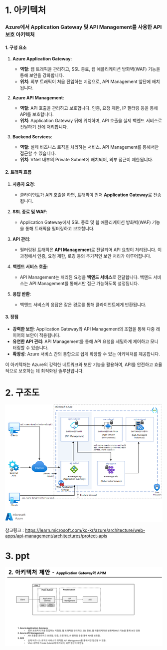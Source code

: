 

# 1. 아키텍처





### Azure에서 Application Gateway 및 API Management를 사용한 API 보호 아키텍처

#### 1. **구성 요소**

1. **Azure Application Gateway**:
   - **역할**: 웹 트래픽을 관리하고, SSL 종료, 웹 애플리케이션 방화벽(WAF) 기능을 통해 보안을 강화합니다.
   - **위치**: 외부 트래픽이 처음 진입하는 지점으로, API Management 앞단에 배치됩니다.

2. **Azure API Management**:
   - **역할**: API 호출을 관리하고 보호합니다. 인증, 요청 제한, IP 필터링 등을 통해 API를 보호합니다.
   - **위치**: Application Gateway 뒤에 위치하며, API 호출을 실제 백엔드 서비스로 전달하기 전에 처리합니다.

3. **Backend Services**:
   - **역할**: 실제 비즈니스 로직을 처리하는 서비스. API Management를 통해서만 접근할 수 있습니다.
   - **위치**: VNet 내부의 Private Subnet에 배치되어, 외부 접근이 제한됩니다.

#### 2. **트래픽 흐름**

1. **사용자 요청**:
   - 클라이언트가 API 호출을 하면, 트래픽이 먼저 **Application Gateway**로 전송됩니다.

2. **SSL 종료 및 WAF**:
   - Application Gateway에서 SSL 종료 및 웹 애플리케이션 방화벽(WAF) 기능을 통해 트래픽을 필터링하고 보호합니다.

3. **API 관리**:
   - 필터링된 트래픽은 **API Management**로 전달되어 API 요청이 처리됩니다. 이 과정에서 인증, 요청 제한, 로깅 등의 추가적인 보안 처리가 이루어집니다.

4. **백엔드 서비스 호출**:
   - API Management는 처리된 요청을 **백엔드 서비스**로 전달합니다. 백엔드 서비스는 API Management를 통해서만 접근 가능하도록 설정됩니다.

5. **응답 반환**:
   - 백엔드 서비스의 응답은 같은 경로를 통해 클라이언트에게 반환됩니다.

#### 3. **장점**

- **강력한 보안**: Application Gateway와 API Management의 조합을 통해 다중 레이어의 보안이 적용됩니다.
- **유연한 API 관리**: API Management를 통해 API 요청을 세밀하게 제어하고 모니터링할 수 있습니다.
- **확장성**: Azure 서비스 간의 통합으로 쉽게 확장할 수 있는 아키텍처를 제공합니다.

이 아키텍처는 Azure의 강력한 네트워크와 보안 기능을 활용하여, API를 안전하고 효율적으로 보호하는 데 최적화된 솔루션입니다.



# 2. 구조도



![Application Gateway 및 API Management에서 API를 보호하는 방식을 보여주는 다이어그램](./12.AppGW_APIM.assets/protect-apis.png)

참고링크 : https://learn.microsoft.com/ko-kr/azure/architecture/web-apps/api-management/architectures/protect-apis





# 3. ppt



![image-20240811231111670](./12.AppGW_APIM.assets/image-20240811231111670.png)
